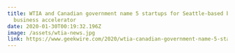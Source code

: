 ```yaml
---
title: WTIA and Canadian government name 5 startups for Seattle-based blockchain
  business accelerator
date: 2020-01-30T00:19:32.196Z
image: /assets/wtia-news.jpg
link: https://www.geekwire.com/2020/wtia-canadian-government-name-5-startups-seattle-based-blockchain-business-accelerator/
---
```


